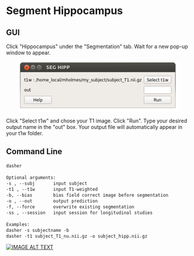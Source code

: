 # Segment Hippocampus

## GUI

Click "Hippocampus" under the "Segmentation" tab. Wait for a new pop-up window to appear.

<p align="center">
      <img src="hipp_1.PNG" alt="hippocampus pop-up window" width="445" height="138"/>
</p>

Click "Select t1w" and chose your T1 image. Click "Run". Type your desired output name in the "out" box. Your output file will automatically appear in your t1w folder.

## Command Line

    dasher
    
    Optional arguments:
    -s , --subj       input subject
    -t1 , --t1w       input T1-weighted
    -b, --bias        bias field correct image before segmentation
    -o , --out        output prediction
    -f, --force       overwrite existing segmentation
    -ss , --session   input session for longitudinal studies
    
    Examples:
    dasher -s subjectname -b
    dasher -t1 subject_T1_nu.nii.gz -o subject_hipp.nii.gz

[![IMAGE ALT TEXT](https://img.youtube.com/vi/Uqn897ul5jw/0.jpg)](https://www.youtube.com/watch?v=Uqn897ul5jw "Hipp Seg")

